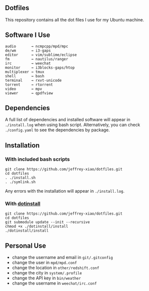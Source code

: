 ## Dotfiles
This repository contains all the dot files I use for my Ubuntu machine.

## Software I Use
```
audio       → ncmpcpp/mpd/mpc
de/wm       → i3-gaps
editor      → vim/sublime/eclipse
fm          → nautilus/ranger
irc         → weechat
monitor     → i3blocks-gaps/htop
multiplexer → tmux
shell       → bash
terminal    → rxvt-unicode
torrent     → rtorrent
video       → mpv
viewer      → qpdfview
```

## Dependencies
A full list of dependencies and installed software will appear in `./install.log` when using bash script.
Alternatively, you can check `./config.yaml` to see the dependencies by package.

## Installation
### With included bash scripts
~~~
git clone https://github.com/jeffrey-xiao/dotfiles.git
cd dotfiles
. ./install.sh
. ./symlink.sh
~~~
Any errors with the installation will appear in `./install.log`.

### With [dotinstall](https://github.com/jeffrey-xiao/dotinstall)
~~~
git clone https://github.com/jeffrey-xiao/dotfiles.git
cd dotfiles
git submodule update --init --recursive
chmod +x ./dotinstall/install
./dotinstall/install
~~~


## Personal Use
 - change the username and email in `git/.gitconfig`
 - change the user in `mpd/mpd.conf`
 - change the location in `other/redshift.conf`
 - change the city in `system/.profile`
 - change the API key in `bin/weather`
 - change the username in `weechat/irc.conf`
